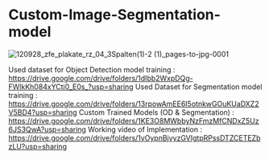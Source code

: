 # Custom-Image-Segmentation-model

![120928_zfe_plakate_rz_04_3Spalten(1)-2 (1)_pages-to-jpg-0001](https://github.com/BhavinPrajapti/Custom-Image-Segmentation-model/assets/133592139/bab246be-d956-4123-a752-11ffa9961cdb)

Used dataset for Object Detection model training : https://drive.google.com/drive/folders/1dIbb2WxpDQg-FWlkKh084xYCti0_E0s_?usp=sharing
Used Dataset for Segmentation model training : https://drive.google.com/drive/folders/13rpowAmEE6I5otnkwGOuKUaDXZ2V5BD4?usp=sharing
Custom Trained Models (OD & Segmentation) : https://drive.google.com/drive/folders/1KE3O8MWbbyNzFmzMfCNDxZ5Uz6JS3QwA?usp=sharing
Working video of Implementation : https://drive.google.com/drive/folders/1yOypnBjvyzGVIgtpRPssDTZCETEZbzLU?usp=sharing

